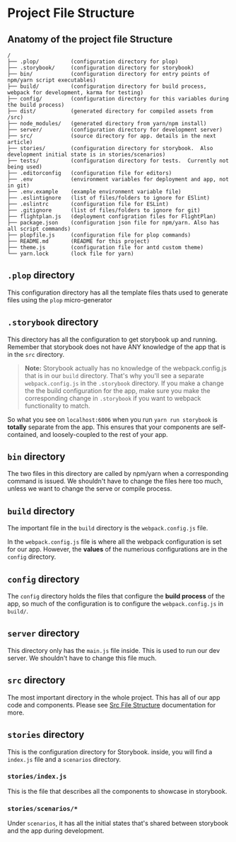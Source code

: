# Project File Structure

## Anatomy of the project file Structure
```
/
├── .plop/          (configuration directory for plop)
├── .storybook/     (configuration directory for storybook)
├── bin/            (configuration directory for entry points of npm/yarn script executables)
├── build/          (configuration directory for build process, webpack for development, karma for testing)
├── config/         (configuration directory for this variables during the build process)
├── dist/           (generated directory for compiled assets from /src)
├── node_modules/   (generated directory from yarn/npm install)
├── server/         (configuration directory for development server)
├── src/            (source directory for app. details in the next article)
├── stories/        (configuration directory for storybook.  Also development initial state is in stories/scenarios)
├── tests/          (configuration directory for tests.  Currently not being used)
├── .editorconfig   (configuration file for editors)
├── .env            (environment variables for deployment and app, not in git)
├── .env.example    (example environment variable file)
├── .eslintignore   (list of files/folders to ignore for ESlint)
├── .eslintrc       (configuration file for ESLint)
├── .gitignore      (list of files/folders to ignore for git)
├── flightplan.js   (deployment configration files for FlightPlan)
├── package.json    (configuration json file for npm/yarn. Also has all script commands)
├── plopfile.js     (configuration file for plop commands)
├── README.md       (README for this project)
├── theme.js        (configuration file for antd custom theme)
└── yarn.lock       (lock file for yarn)
```

## `.plop` directory
This configuration directory has all the template files thats used to generate files using the `plop` micro-generator

## `.storybook` directory
This directory has all the configuration to get storybook up and running.  Remember that storybook does not have ANY knowledge of the app that is in the `src` directory.  

> **Note:** Storybook actually has no knowledge of the webpack.config.js that is in our `build` directory.  That's why you'll see a separate `webpack.config.js` in the `.storybook` directory.  If you make a change the the build configuration for the app, make sure you make the corresponding change in `.storybook` if you want to webpack functionality to match.

So what you see on `localhost:6006` when you run `yarn run storybook` is **totally** separate from the app.  This ensures that your components are self-contained, and loosely-coupled to the rest of your app.

## `bin` directory
The two files in this directory are called by npm/yarn when a corresponding command is issued.  We shouldn't have to change the files here too much, unless we want to change the serve or compile process.

## `build` directory
The important file in the `build` directory is the `webpack.config.js` file.

In the `webpack.config.js` file is where all the webpack configuration is set for our app.  However, the **values** of the numerious configurations are in the `config` directory.

## `config` directory
The `config` directory holds the files that configure the **build process** of the app, so much of the configuration is to configure the `webpack.config.js` in `build/`.  

## `server` directory
This directory only has the `main.js` file inside.  This is used to run our dev server.  We shouldn't have to change this file much.

## `src` directory
The most important directory in the whole project.  This has all of our app code and components.  Please see [Src File Structure](/redux/srcFileStructure.md) documentation for more.

## `stories` directory
This is the configuration directory for Storybook.  inside, you will find a `index.js` file and a `scenarios` directory.

### `stories/index.js`
This is the file that describes all the components to showcase in storybook.

### `stories/scenarios/*`
Under `scenarios`, it has all the initial states that's shared between storybook and the app during development.